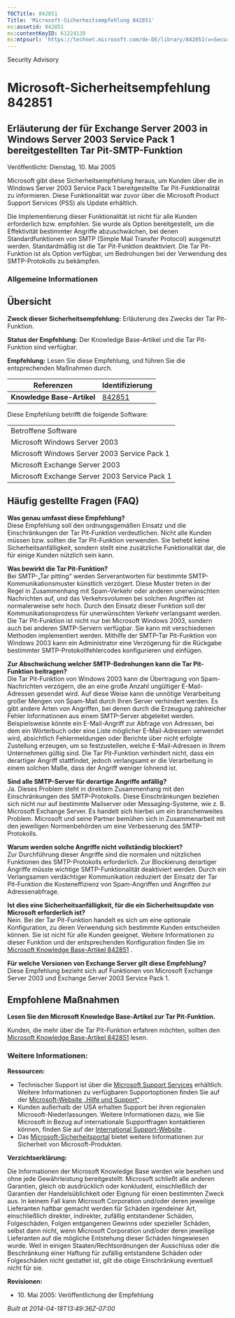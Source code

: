 ```yaml
---
TOCTitle: 842851
Title: 'Microsoft-Sicherheitsempfehlung 842851'
ms:assetid: 842851
ms:contentKeyID: 61224139
ms:mtpsurl: 'https://technet.microsoft.com/de-DE/library/842851(v=Security.10)'
---
```


Security Advisory

Microsoft-Sicherheitsempfehlung 842851
======================================

Erläuterung der für Exchange Server 2003 in Windows Server 2003 Service Pack 1 bereitgestellten Tar Pit-SMTP-Funktion
---------------------------------------------------------------------------------------------------------------------

Veröffentlicht: Dienstag, 10. Mai 2005

Microsoft gibt diese Sicherheitsempfehlung heraus, um Kunden über die in Windows Server 2003 Service Pack 1 bereitgestellte Tar Pit-Funktionalität zu informieren. Diese Funktionalität war zuvor über die Microsoft Product Support Services (PSS) als Update erhältlich.

Die Implementierung dieser Funktionalität ist nicht für alle Kunden erforderlich bzw. empfohlen. Sie wurde als Option bereitgestellt, um die Effektivität bestimmter Angriffe abzuschwächen, bei denen Standardfunktionen von SMTP (Simple Mail Transfer Protocol) ausgenutzt werden. Standardmäßig ist die Tar Pit-Funktion deaktiviert. Die Tar Pit-Funktion ist als Option verfügbar, um Bedrohungen bei der Verwendung des SMTP-Protokolls zu bekämpfen.

### Allgemeine Informationen

Übersicht
---------

**Zweck dieser Sicherheitsempfehlung:** Erläuterung des Zwecks der Tar Pit-Funktion.

**Status der Empfehlung:** Der Knowledge Base-Artikel und die Tar Pit-Funktion sind verfügbar.

**Empfehlung:** Lesen Sie diese Empfehlung, und führen Sie die entsprechenden Maßnahmen durch.

| Referenzen                 | Identifizierung                                  |
|----------------------------|--------------------------------------------------|
| **Knowledge Base-Artikel** | [842851](http://support.microsoft.com/kb/842851) |

Diese Empfehlung betrifft die folgende Software:

|                                               |
|-----------------------------------------------|
| Betroffene Software                           |
| Microsoft Windows Server 2003                 |
| Microsoft Windows Server 2003 Service Pack 1  |
| Microsoft Exchange Server 2003                |
| Microsoft Exchange Server 2003 Service Pack 1 |

Häufig gestellte Fragen (FAQ)
-----------------------------

**Was genau umfasst diese Empfehlung?**  
Diese Empfehlung soll den ordnungsgemäßen Einsatz und die Einschränkungen der Tar Pit-Funktion verdeutlichen. Nicht alle Kunden müssen bzw. sollten die Tar Pit-Funktion verwenden. Sie behebt keine Sicherheitsanfälligkeit, sondern stellt eine zusätzliche Funktionalität dar, die für einige Kunden nützlich sein kann.

**Was bewirkt die Tar Pit-Funktion?**  
Bei SMTP-„Tar pitting“ werden Serverantworten für bestimmte SMTP-Kommunikationsmuster künstlich verzögert. Diese Muster treten in der Regel in Zusammenhang mit Spam-Verkehr oder anderen unerwünschten Nachrichten auf, und das Verkehrsvolumen bei solchen Angriffen ist normalerweise sehr hoch. Durch den Einsatz dieser Funktion soll der Kommunikationsprozess für unerwünschten Verkehr verlangsamt werden. Die Tar Pit-Funktion ist nicht nur bei Microsoft Windows 2003, sondern auch bei anderen SMTP-Servern verfügbar. Sie kann mit verschiedenen Methoden implementiert werden. Mithilfe der SMTP-Tar Pit-Funktion von Windows 2003 kann ein Administrator eine Verzögerung für die Rückgabe bestimmter SMTP-Protokollfehlercodes konfigurieren und einfügen.

**Zur Abschwächung welcher SMTP-Bedrohungen kann die Tar Pit-Funktion beitragen?**  
Die Tar Pit-Funktion von Windows 2003 kann die Übertragung von Spam-Nachrichten verzögern, die an eine große Anzahl ungültiger E-Mail-Adressen gesendet wird. Auf diese Weise kann die unnötige Verarbeitung großer Mengen von Spam-Mail durch Ihren Server verhindert werden. Es gibt andere Arten von Angriffen, bei denen durch die Erzeugung zahlreicher Fehler Informationen aus einem SMTP-Server abgeleitet werden. Beispielsweise könnte ein E-Mail-Angriff zur Abfrage von Adressen, bei dem ein Wörterbuch oder eine Liste möglicher E-Mail-Adressen verwendet wird, absichtlich Fehlermeldungen oder Berichte über nicht erfolgte Zustellung erzeugen, um so festzustellen, welche E-Mail-Adressen in Ihrem Unternehmen gültig sind. Die Tar Pit-Funktion verhindert nicht, dass ein derartiger Angriff stattfindet, jedoch verlangsamt er die Verarbeitung in einem solchen Maße, dass der Angriff weniger lohnend ist.

**Sind alle SMTP-Server für derartige Angriffe anfällig?**  
Ja. Dieses Problem steht in direktem Zusammenhang mit den Einschränkungen des SMTP-Protokolls. Diese Einschränkungen beziehen sich nicht nur auf bestimmte Mailserver oder Messaging-Systeme, wie z. B. Microsoft Exchange Server. Es handelt sich hierbei um ein branchenweites Problem. Microsoft und seine Partner bemühen sich in Zusammenarbeit mit den jeweiligen Normenbehörden um eine Verbesserung des SMTP-Protokolls.

**Warum werden solche Angriffe nicht vollständig blockiert?**  
Zur Durchführung dieser Angriffe sind die normalen und nützlichen Funktionen des SMTP-Protokolls erforderlich. Zur Blockierung derartiger Angriffe müsste wichtige SMTP-Funktionalität deaktiviert werden. Durch ein Verlangsamen verdächtiger Kommunikation reduziert der Einsatz der Tar Pit-Funktion die Kosteneffizienz von Spam-Angriffen und Angriffen zur Adressenabfrage.

**Ist dies eine Sicherheitsanfälligkeit, für die ein Sicherheitsupdate von Microsoft erforderlich ist?**  
Nein. Bei der Tar Pit-Funktion handelt es sich um eine optionale Konfiguration, zu deren Verwendung sich bestimmte Kunden entscheiden können. Sie ist nicht für alle Kunden geeignet. Weitere Informationen zu dieser Funktion und der entsprechenden Konfiguration finden Sie im [Microsoft Knowledge Base-Artikel 842851](http://support.microsoft.com/kb/842851) .

**Für welche Versionen von Exchange Server gilt diese Empfehlung?**  
Diese Empfehlung bezieht sich auf Funktionen von Microsoft Exchange Server 2003 und Exchange Server 2003 Service Pack 1.

Empfohlene Maßnahmen
--------------------

**Lesen Sie den Microsoft Knowledge Base-Artikel zur Tar Pit-Funktion.**

Kunden, die mehr über die Tar Pit-Funktion erfahren möchten, sollten den [Microsoft Knowledge Base-Artikel 842851](http://support.microsoft.com/kb/842851) lesen.

### Weitere Informationen:

**Ressourcen:**

-   Technischer Support ist über die [Microsoft Support Services](http://go.microsoft.com/fwlink/?linkid=21131) erhältlich. Weitere Informationen zu verfügbaren Supportoptionen finden Sie auf der [Microsoft-Website „Hilfe und Support“](http://support.microsoft.com) .
-   Kunden außerhalb der USA erhalten Support bei ihren regionalen Microsoft-Niederlassungen. Weitere Informationen dazu, wie Sie Microsoft in Bezug auf internationale Supportfragen kontaktieren können, finden Sie auf der [International Support-Website](http://go.microsoft.com/fwlink/?linkid=21155) .
-   Das [Microsoft-Sicherheitsportal](http://www.microsoft.com/germany/sicherheit/default.mspx) bietet weitere Informationen zur Sicherheit von Microsoft-Produkten.

**Verzichtserklärung:**

Die Informationen der Microsoft Knowledge Base werden wie besehen und ohne jede Gewährleistung bereitgestellt. Microsoft schließt alle anderen Garantien, gleich ob ausdrücklich oder konkludent, einschließlich der Garantien der Handelsüblichkeit oder Eignung für einen bestimmten Zweck aus. In keinem Fall kann Microsoft Corporation und/oder deren jeweilige Lieferanten haftbar gemacht werden für Schäden irgendeiner Art, einschließlich direkter, indirekter, zufällig entstandener Schäden, Folgeschäden, Folgen entgangenen Gewinns oder spezieller Schäden, selbst dann nicht, wenn Microsoft Corporation und/oder deren jeweilige Lieferanten auf die mögliche Entstehung dieser Schäden hingewiesen wurde. Weil in einigen Staaten/Rechtsordnungen der Ausschluss oder die Beschränkung einer Haftung für zufällig entstandene Schäden oder Folgeschäden nicht gestattet ist, gilt die obige Einschränkung eventuell nicht für sie.

**Revisionen:**

-   10. Mai 2005: Veröffentlichung der Empfehlung

*Built at 2014-04-18T13:49:36Z-07:00*
